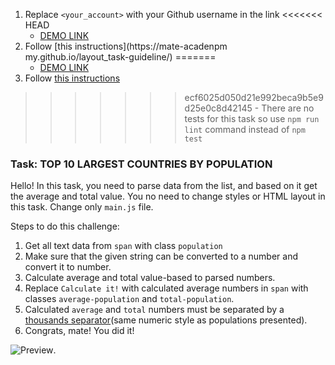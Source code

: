 1. Replace `<your_account>` with your Github username in the link
<<<<<<< HEAD
    - [DEMO LINK](https://romafaginasiev.github.io/js_get_data_DOM/)
2. Follow [this instructions](https://mate-acadenpm my.github.io/layout_task-guideline/)
=======
    - [DEMO LINK](https://github.com/romafanasiev/js_comminpmget_data_DOM)
2. Follow [this instructions](https://mate-academy.github.io/layout_task-guideline/)
>>>>>>> ecf6025d050d21e992beca9b5e9d25e0c8d42145
    - There are no tests for this task so use `npm run lint` command instead of `npm test` 

### Task: TOP 10 LARGEST COUNTRIES BY POPULATION

Hello! In this task, you need to parse data from the list, and based on it get the average and total value.
You no need to change styles or HTML layout in this task. Change only `main.js` file.

Steps to do this challenge:
1. Get all text data from `span` with class `population`
2. Make sure that the given string can be converted to a number and convert it to number.
3. Calculate average and total value-based to parsed numbers.
4. Replace `Calculate it!` with calculated average numbers in `span` with classes `average-population` and `total-population`.
5. Calculated `average` and `total` numbers must be separated by a [thousands separator](https://chortle.ccsu.edu/java5/Notes/chap24B/ch24B_9.html)(same numeric style as populations presented).
6. Congrats, mate! You did it!

![Preview](./src/images/preview.png).
